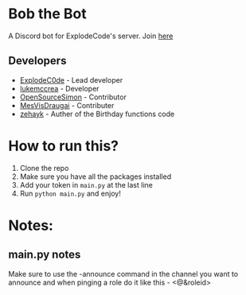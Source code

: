 # Bob the Bot
A Discord bot for ExplodeCode's server. Join [here](https://discord.gg/jWS24SryVx)

## Developers

- [ExplodeC0de](https://github.com/ExplodeC0de) - Lead developer
- [lukemccrea](https://github.com/lukemccrea) - Developer
- [OpenSourceSimon](https://github.com/OpenSourceSimon) - Contributor
- [MesVisDraugai](https://github.com/MesVisiDraugai) - Contributer
- [zehayk](https://github.com/zehayk) - Auther of the Birthday functions code


# How to run this?
1. Clone the repo
2. Make sure you have all the packages installed
3. Add your token in `main.py` at the last line
4. Run `python main.py` and enjoy!

# Notes:


## main.py notes

Make sure to use the -announce command in the channel you want to announce and when pinging a role do it like this - <@&roleid>

